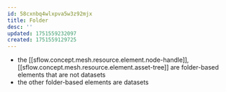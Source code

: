 ```yaml
---
id: 58cxnbq4wlxpva5w3z92mjx
title: Folder
desc: ''
updated: 1751559232097
created: 1751559129725
---
```




- the [[sflow.concept.mesh.resource.element.node-handle]], [[sflow.concept.mesh.resource.element.asset-tree]] are folder-based elements that are not datasets
- the other folder-based elements are datasets